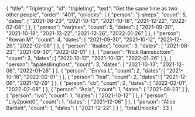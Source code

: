 {
  "title": "Tripleting",
  "id": "tripleting",
  "text": "Get the same time as two other people",
  "order": "401",
  "unlocks": [
    {
      "person": "j-sheps",
      "count": 5,
      "dates": [
        "2021-08-23",
        "2021-10-13",
        "2021-10-18",
        "2021-12-22",
        "2022-02-08"
      ]
    },
    {
      "person": "varjmes",
      "count": 5,
      "dates": [
        "2021-09-30",
        "2021-10-18",
        "2021-12-22",
        "2021-12-26",
        "2022-01-26"
      ]
    },
    {
      "person": "Rowan M",
      "count": 4,
      "dates": [
        "2021-09-30",
        "2021-10-12",
        "2021-12-26",
        "2022-02-08"
      ]
    },
    {
      "person": "itsalex",
      "count": 3,
      "dates": [
        "2021-08-23",
        "2021-09-30",
        "2022-02-01"
      ]
    },
    {
      "person": "Nick Ramsbottom",
      "count": 3,
      "dates": [
        "2021-10-12",
        "2021-10-13",
        "2022-01-26"
      ]
    },
    {
      "person": "apaleslimghost",
      "count": 3,
      "dates": [
        "2021-10-13",
        "2021-12-06",
        "2022-01-26"
      ]
    },
    {
      "person": "Emma L",
      "count": 2,
      "dates": [
        "2021-10-18",
        "2022-02-01"
      ]
    },
    {
      "person": "leaf",
      "count": 2,
      "dates": [
        "2021-12-06",
        "2021-12-26"
      ]
    },
    {
      "person": "cb",
      "count": 2,
      "dates": [
        "2022-02-01",
        "2022-02-08"
      ]
    },
    {
      "person": "Ania",
      "count": 1,
      "dates": [
        "2021-08-23"
      ]
    },
    {
      "person": "ivo",
      "count": 1,
      "dates": [
        "2021-10-12"
      ]
    },
    {
      "person": "Lily2point0",
      "count": 1,
      "dates": [
        "2021-12-06"
      ]
    },
    {
      "person": "Alice Bartlett",
      "count": 1,
      "dates": [
        "2021-12-22"
      ]
    }
  ],
  "totalUnlocks": 33
}